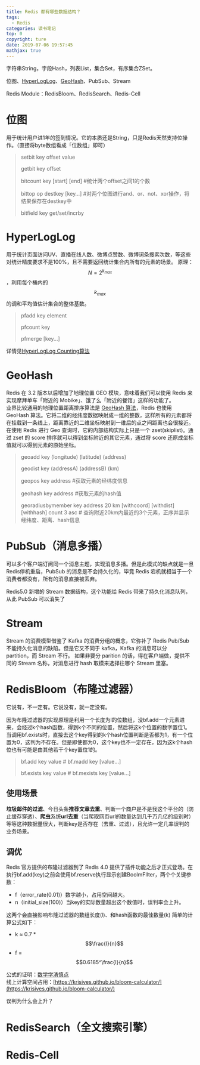 ```yaml
---
title: Redis 都有哪些数据结构？
tags: 
  - Redis
categories: 读书笔记
top: 0
copyright: ture
date: 2019-07-06 19:57:45
mathjax: true
---
```

字符串String，字段Hash，列表List，集合Set，有序集合ZSet。

位图、[HyperLogLog](../../learning/HyperLogLog)、[GeoHash](../../learning/GeoHash)、PubSub、Stream

Redis Module：RedisBloom、RedisSearch、Redis-Cell

<!--more-->

# 位图

用于统计用户进1年的签到情况。它的本质还是String，只是Redis天然支持位操作。（直接将byte数组看成「位数组」即可）

> setbit key offset value
>
> getbit key offset
>
> bitcount key [start] [end]	#统计两个offset之间1的个数
>
> bittop op destkey [key…]	#对两个位图进行and、or、not、xor操作，将结果保存在destkey中
>
> bitfield key get/set/incrby



# HyperLogLog

用于统计页面访问UV、直播在线人数、微博点赞数、微博词条搜索次数，等这些对统计精度要求不是100%，且不需要返回统计集合内所有的元素的场景。
原理：$$N = 2^{k_{max}}$$，利用每个桶内的$$k_{max}$$的调和平均值估计集合的整体基数。

> pfadd key element
>
> pfcount key
>
> pfmerge [key…]

详情见[HyperLogLog Counting算法](../../learning/HyperLogLog)

# GeoHash

Redis 在 3.2 版本以后增加了地理位置 GEO 模块，意味着我们可以使用 Redis 来实现摩拜单车「附近的 Mobike」、饿了么「附近的餐馆」这样的功能了。  
业界比较通用的地理位置距离排序算法是 [GeoHash 算法](../../learning/GeoHash)，Redis 也使用 GeoHash 算法。它将二维的经纬度数据映射成一维的整数，这样所有的元素都将在挂载到一条线上，距离靠近的二维坐标映射到一维后的点之间距离也会很接近。  
在使用 Redis 进行 Geo 查询时，它的内部结构实际上只是一个 zset(skiplist)。通过 zset 的 score 排序就可以得到坐标附近的其它元素，通过将 score 还原成坐标值就可以得到元素的原始坐标。

>geoadd key (longitude) (latitude) (address)
>
>geodist key (addressA) (addressB) (km)
>
>geopos key address	#获取元素的经纬度信息
>
>geohash key address	#获取元素的hash值
>
>georadiusbymember key address 20 km [withcoord] [withdist] [withhash] count 3 asc # 查询附近20km内最近的3个元素，正序并显示经纬度、距离、hash信息

# PubSub（消息多播）

可以多个客户端订阅同一个消息主题，实现消息多播。但是此模式的缺点就是一旦Redis停机重启，PubSub 的消息是不会持久化的，毕竟 Redis 宕机就相当于一个消费者都没有，所有的消息直接被丢弃。

Redis5.0 新增的 Stream 数据结构，这个功能给 Redis 带来了持久化消息队列，从此 PubSub 可以消失了

# Stream

Stream 的消费模型借鉴了 Kafka 的消费分组的概念，它弥补了 Redis Pub/Sub 不能持久化消息的缺陷。但是它又不同于 kafka，Kafka 的消息可以分 partition，而 Stream 不行。 如果非要分 parition 的话，得在客户端做，提供不同的 Stream 名称，对消息进行 hash 取模来选择往哪个 Stream 里塞。

# RedisBloom（布隆过滤器）

它说有，不一定有。它说没有，就一定没有。

因为布隆过滤器的实现原理是利用一个长度为l的位数组，没bf.add一个元素进来，会经过k个hash函数，得到k个不同的位置，然后将这k个位置的数字置位1。当调用bf.exists时，直接去这个key得到的k个hash位置判断是否都为1，有一个位置为0，这判为不存在。但是即使都为0，这个key也不一定存在，因为这k个hash位也有可能是由其他若干个key置位1的。

> bf.add key value	# bf.madd key [value...]
>
> bf.exists key value	# bf.mexists key [value...]

## 使用场景

**垃圾邮件的过滤**、今日头条**推荐文章去重**、判断一个商户是不是我这个平台的（防止缓存穿透）、**爬虫**系统**url去重**（当爬取网页url的数量达到几千万几亿的级别时）等等这种数据量很大，判断key是否存在（去重、过滤），且允许一定几率误判的业务场景。

## 调优

Redis 官方提供的布隆过滤器到了 Redis 4.0 提供了插件功能之后才正式登场。在执行bf.add(key)之前会使用bf.reserve执行显示创建BoolmFIlter，两个个关键参数：
 - f（error_rate(0.01)）数字越小，占用空间越大。
 - n（initial_size(100)）当key的实际数量超出这个数值时，误判率会上升。

这两个会直接影响布隆过滤器的数组长度(l)、和hash函数的最佳数量(k)
简单的计算公式如下：

 - k ≈ 0.7 * $$\frac{l}{n}$$
 - f = $$0.6185^\frac{l}{n}$$

公式的证明：[数学学渣慎点](https://www.cnblogs.com/allensun/archive/2011/02/16/1956532.html)  
线上计算空间占用：[https://krisives.github.io/bloom-calculator/](https://krisives.github.io/bloom-calculator/)

误判为什么会上升？

# RedisSearch（全文搜索引擎）

# Redis-Cell